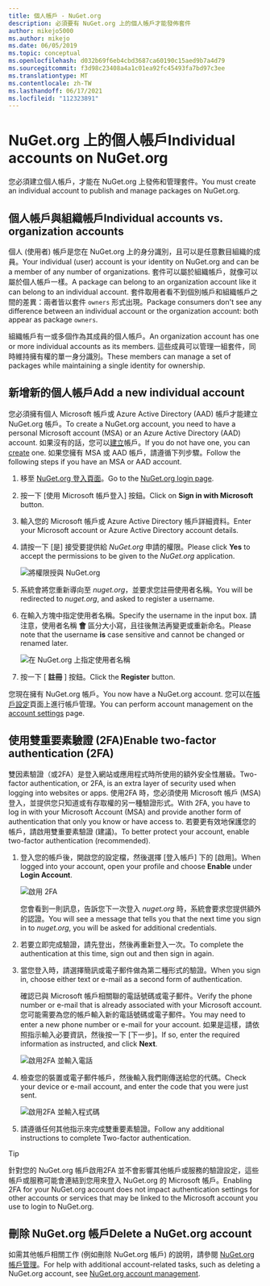 ```yaml
---
title: 個人帳戶 - NuGet.org
description: 必須要有 NuGet.org 上的個人帳戶才能發佈套件
author: mikejo5000
ms.author: mikejo
ms.date: 06/05/2019
ms.topic: conceptual
ms.openlocfilehash: d032b69f6eb4cbd3687ca60190c15aed9b7a4d79
ms.sourcegitcommit: f3d98c23408a4a1c01ea92fc45493fa7bd97c3ee
ms.translationtype: MT
ms.contentlocale: zh-TW
ms.lasthandoff: 06/17/2021
ms.locfileid: "112323891"
---
```

# <a name="individual-accounts-on-nugetorg"></a><span data-ttu-id="06636-103">NuGet.org 上的個人帳戶</span><span class="sxs-lookup"><span data-stu-id="06636-103">Individual accounts on NuGet.org</span></span>

<span data-ttu-id="06636-104">您必須建立個人帳戶，才能在 NuGet.org 上發佈和管理套件。</span><span class="sxs-lookup"><span data-stu-id="06636-104">You must create an individual account to publish and manage packages on NuGet.org.</span></span>

## <a name="individual-accounts-vs-organization-accounts"></a><span data-ttu-id="06636-105">個人帳戶與組織帳戶</span><span class="sxs-lookup"><span data-stu-id="06636-105">Individual accounts vs. organization accounts</span></span>

<span data-ttu-id="06636-106">個人 (使用者) 帳戶是您在 NuGet.org 上的身分識別，且可以是任意數目組織的成員。</span><span class="sxs-lookup"><span data-stu-id="06636-106">Your individual (user) account is your identity on NuGet.org and can be a member of any number of organizations.</span></span> <span data-ttu-id="06636-107">套件可以屬於組織帳戶，就像可以屬於個人帳戶一樣。</span><span class="sxs-lookup"><span data-stu-id="06636-107">A package can belong to an organization account like it can belong to an individual account.</span></span> <span data-ttu-id="06636-108">套件取用者看不到個別帳戶和組織帳戶之間的差異：兩者皆以套件 `owners` 形式出現。</span><span class="sxs-lookup"><span data-stu-id="06636-108">Package consumers don't see any difference between an individual account or the organization account: both appear as package `owners`.</span></span>

<span data-ttu-id="06636-109">組織帳戶有一或多個作為其成員的個人帳戶。</span><span class="sxs-lookup"><span data-stu-id="06636-109">An organization account has one or more individual accounts as its members.</span></span> <span data-ttu-id="06636-110">這些成員可以管理一組套件，同時維持擁有權的單一身分識別。</span><span class="sxs-lookup"><span data-stu-id="06636-110">These members can manage a set of packages while maintaining a single identity for ownership.</span></span>

## <a name="add-a-new-individual-account"></a><span data-ttu-id="06636-111">新增新的個人帳戶</span><span class="sxs-lookup"><span data-stu-id="06636-111">Add a new individual account</span></span>

<span data-ttu-id="06636-112">您必須擁有個人 Microsoft 帳戶或 Azure Active Directory (AAD) 帳戶才能建立 NuGet.org 帳戶。</span><span class="sxs-lookup"><span data-stu-id="06636-112">To create a NuGet.org account, you need to have a personal Microsoft account (MSA) or an Azure Active Directory (AAD) account.</span></span> <span data-ttu-id="06636-113">如果沒有的話，您可以[建立](https://signup.live.com)帳戶。</span><span class="sxs-lookup"><span data-stu-id="06636-113">If you do not have one, you can [create](https://signup.live.com) one.</span></span> <span data-ttu-id="06636-114">如果您擁有 MSA 或 AAD 帳戶，請遵循下列步驟。</span><span class="sxs-lookup"><span data-stu-id="06636-114">Follow the following steps if you have an MSA or AAD account.</span></span>

1. <span data-ttu-id="06636-115">移至 [NuGet.org 登入頁面](https://www.nuget.org/users/account/LogOn)。</span><span class="sxs-lookup"><span data-stu-id="06636-115">Go to the [NuGet.org login page](https://www.nuget.org/users/account/LogOn).</span></span>

1. <span data-ttu-id="06636-116">按一下 [使用 Microsoft 帳戶登入] 按鈕。</span><span class="sxs-lookup"><span data-stu-id="06636-116">Click on **Sign in with Microsoft** button.</span></span>

1. <span data-ttu-id="06636-117">輸入您的 Microsoft 帳戶或 Azure Active Directory 帳戶詳細資料。</span><span class="sxs-lookup"><span data-stu-id="06636-117">Enter your Microsoft account or Azure Active Directory account details.</span></span>

1. <span data-ttu-id="06636-118">請按一下 [是] 接受要提供給 *NuGet.org* 申請的權限。</span><span class="sxs-lookup"><span data-stu-id="06636-118">Please click **Yes** to accept the permissions to be given to the *NuGet.org* application.</span></span>

   ![將權限授與 NuGet.org](media/nuget-org-permissions.png)

1. <span data-ttu-id="06636-120">系統會將您重新導向至 *nuget.org*，並要求您註冊使用者名稱。</span><span class="sxs-lookup"><span data-stu-id="06636-120">You will be redirected to *nuget.org*, and asked to register a username.</span></span>

1. <span data-ttu-id="06636-121">在輸入方塊中指定使用者名稱。</span><span class="sxs-lookup"><span data-stu-id="06636-121">Specify the username in the input box.</span></span> <span data-ttu-id="06636-122">請注意，使用者名稱 **會** 區分大小寫，且往後無法再變更或重新命名。</span><span class="sxs-lookup"><span data-stu-id="06636-122">Please note that the username **is** case sensitive and cannot be changed or renamed later.</span></span>

   ![在 NuGet.org 上指定使用者名稱](media/nuget-org-register.png) 

1. <span data-ttu-id="06636-124">按一下 [ **註冊** ] 按鈕。</span><span class="sxs-lookup"><span data-stu-id="06636-124">Click the **Register** button.</span></span>

<span data-ttu-id="06636-125">您現在擁有 NuGet.org 帳戶。</span><span class="sxs-lookup"><span data-stu-id="06636-125">You now have a NuGet.org account.</span></span> <span data-ttu-id="06636-126">您可以在[帳戶設定](https://www.nuget.org/account)頁面上進行帳戶管理。</span><span class="sxs-lookup"><span data-stu-id="06636-126">You can perform account management on the [account settings](https://www.nuget.org/account) page.</span></span>

## <a name="enable-two-factor-authentication-2fa"></a><span data-ttu-id="06636-127">使用雙重要素驗證 (2FA)</span><span class="sxs-lookup"><span data-stu-id="06636-127">Enable two-factor authentication (2FA)</span></span>

<span data-ttu-id="06636-128">雙因素驗證（或2FA）是登入網站或應用程式時所使用的額外安全性層級。</span><span class="sxs-lookup"><span data-stu-id="06636-128">Two-factor authentication, or 2FA, is an extra layer of security used when logging into websites or apps.</span></span> <span data-ttu-id="06636-129">使用2FA 時，您必須使用 Microsoft 帳戶 (MSA) 登入，並提供您只知道或有存取權的另一種驗證形式。</span><span class="sxs-lookup"><span data-stu-id="06636-129">With 2FA, you have to log in with your Microsoft Account (MSA) and provide another form of authentication that only you know or have access to.</span></span> <span data-ttu-id="06636-130">若要更有效地保護您的帳戶，請啟用雙重要素驗證 (建議)。</span><span class="sxs-lookup"><span data-stu-id="06636-130">To better protect your account, enable two-factor authentication (recommended).</span></span>

1. <span data-ttu-id="06636-131">登入您的帳戶後，開啟您的設定檔，然後選擇 [登入帳戶] 下的 [啟用]。</span><span class="sxs-lookup"><span data-stu-id="06636-131">When logged into your account, open your profile and choose **Enable** under **Login Account**.</span></span>

   ![啟用 2FA](media/nuget-org-register-2fa.png)

   <span data-ttu-id="06636-133">您會看到一則訊息，告訴您下一次登入 *nuget.org* 時，系統會要求您提供額外的認證。</span><span class="sxs-lookup"><span data-stu-id="06636-133">You will see a message that tells you that the next time you sign in to *nuget.org*, you will be asked for additional credentials.</span></span>

2. <span data-ttu-id="06636-134">若要立即完成驗證，請先登出，然後再重新登入一次。</span><span class="sxs-lookup"><span data-stu-id="06636-134">To complete the authentication at this time, sign out and then sign in again.</span></span>

3. <span data-ttu-id="06636-135">當您登入時，請選擇簡訊或電子郵件做為第二種形式的驗證。</span><span class="sxs-lookup"><span data-stu-id="06636-135">When you sign in, choose either text or e-mail as a second form of authentication.</span></span>

   <span data-ttu-id="06636-136">確認已與 Microsoft 帳戶相關聯的電話號碼或電子郵件。</span><span class="sxs-lookup"><span data-stu-id="06636-136">Verify the phone number or e-mail that is already associated with your Microsoft account.</span></span> <span data-ttu-id="06636-137">您可能需要為您的帳戶輸入新的電話號碼或電子郵件。</span><span class="sxs-lookup"><span data-stu-id="06636-137">You may need to enter a new phone number or e-mail for your account.</span></span> <span data-ttu-id="06636-138">如果是這樣，請依照指示輸入必要資訊，然後按一下 [下一步]。</span><span class="sxs-lookup"><span data-stu-id="06636-138">If so, enter the required information as instructed, and click **Next**.</span></span>

   ![啟用2FA 並輸入電話](media/nuget-org-sign-in-2fa.png)

4. <span data-ttu-id="06636-140">檢查您的裝置或電子郵件帳戶，然後輸入我們剛傳送給您的代碼。</span><span class="sxs-lookup"><span data-stu-id="06636-140">Check your device or e-mail account, and enter the code that you were just sent.</span></span>

   ![啟用2FA 並輸入程式碼](media/nuget-org-enter-code-2fa.png)

5. <span data-ttu-id="06636-142">請遵循任何其他指示來完成雙重要素驗證。</span><span class="sxs-lookup"><span data-stu-id="06636-142">Follow any additional instructions to complete Two-factor authentication.</span></span>

> [!Tip]
> <span data-ttu-id="06636-143">針對您的 NuGet.org 帳戶啟用2FA 並不會影響其他帳戶或服務的驗證設定，這些帳戶或服務可能會連結到您用來登入 NuGet.org 的 Microsoft 帳戶。</span><span class="sxs-lookup"><span data-stu-id="06636-143">Enabling 2FA for your NuGet.org account does not impact authentication settings for other accounts or services that may be linked to the Microsoft account you use to login to NuGet.org.</span></span>

## <a name="delete-a-nugetorg-account"></a><span data-ttu-id="06636-144">刪除 NuGet.org 帳戶</span><span class="sxs-lookup"><span data-stu-id="06636-144">Delete a NuGet.org account</span></span>

<span data-ttu-id="06636-145">如需其他帳戶相關工作 (例如刪除 NuGet.org 帳戶) 的說明，請參閱 [NuGet.org 帳戶管理](/nuget/nuget-org/nuget-org-faq#nuget.org-account-management)。</span><span class="sxs-lookup"><span data-stu-id="06636-145">For help with additional account-related tasks, such as deleting a NuGet.org account, see [NuGet.org account management](/nuget/nuget-org/nuget-org-faq#nuget.org-account-management).</span></span>
